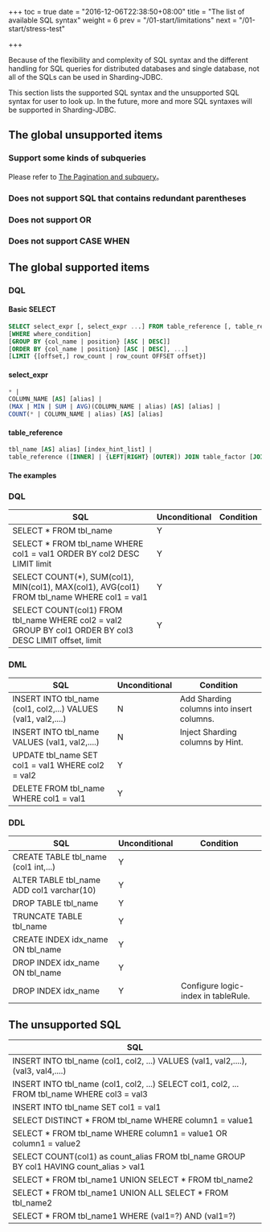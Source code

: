 +++
toc = true
date = "2016-12-06T22:38:50+08:00"
title = "The list of available SQL syntax"
weight = 6
prev = "/01-start/limitations"
next = "/01-start/stress-test"

+++

Because of the flexibility and complexity of SQL syntax and the different handling for SQL queries for distributed databases and single database, not all of the SQLs can be used in Sharding-JDBC.

This section lists the supported SQL syntax and the unsupported SQL syntax for user to look up. In the future, more and more SQL syntaxes will be supported in Sharding-JDBC.

## The global unsupported items

### Support some kinds of subqueries
Please refer to [The Pagination and subquery](/02-guide/subquery/)。

### Does not support SQL that contains redundant parentheses

### Does not support OR

### Does not support CASE WHEN

## The global supported items

### DQL

#### Basic SELECT

```sql
SELECT select_expr [, select_expr ...] FROM table_reference [, table_reference ...]
[WHERE where_condition] 
[GROUP BY {col_name | position} [ASC | DESC]] 
[ORDER BY {col_name | position} [ASC | DESC], ...] 
[LIMIT {[offset,] row_count | row_count OFFSET offset}]
```

#### select_expr

```sql
* | 
COLUMN_NAME [AS] [alias] | 
(MAX | MIN | SUM | AVG)(COLUMN_NAME | alias) [AS] [alias] | 
COUNT(* | COLUMN_NAME | alias) [AS] [alias]
```

#### table_reference

```sql
tbl_name [AS] alias] [index_hint_list] | 
table_reference ([INNER] | {LEFT|RIGHT} [OUTER]) JOIN table_factor [JOIN ON conditional_expr | USING (column_list)] | 
```

#### The examples

### DQL

| SQL                                                                                                     | Unconditional | Condition |
| ------------------------------------------------------------------------------------------------------- | --------- | ------- |
| SELECT * FROM tbl_name                                                                                  | Y        |         |
| SELECT * FROM tbl_name WHERE col1 = val1 ORDER BY col2 DESC LIMIT limit                                 | Y        |         |
| SELECT COUNT(*), SUM(col1), MIN(col1), MAX(col1), AVG(col1) FROM tbl_name WHERE col1 = val1             | Y        |         |
| SELECT COUNT(col1) FROM tbl_name WHERE col2 = val2 GROUP BY col1 ORDER BY col3 DESC LIMIT offset, limit | Y        |         |

### DML

| SQL                                                           | Unconditional | Condition            |
| ------------------------------------------------------------- | --------- | ------------------ |
| INSERT INTO tbl_name (col1, col2,...) VALUES (val1, val2,....)| N        |  Add Sharding columns into insert columns.  |
| INSERT INTO tbl_name VALUES (val1, val2,....)                 | N        | Inject Sharding columns by Hint.   |
| UPDATE tbl_name SET col1 = val1 WHERE col2 = val2             | Y        |                    |
| DELETE FROM tbl_name WHERE col1 = val1                        | Y       |                    |

### DDL

| SQL                                                           | Unconditional | Condition          |
| ------------------------------------------------------------- | --------- | ------------------ |
| CREATE TABLE tbl_name (col1 int,...)                          |Y        |                    |
| ALTER TABLE tbl_name ADD col1 varchar(10)                     | Y        |                    |
| DROP TABLE tbl_name                                           | Y        |                    |
| TRUNCATE TABLE tbl_name                                       | Y        |                    |
| CREATE INDEX idx_name ON tbl_name                             | Y        |                    |
| DROP INDEX idx_name ON tbl_name                               | Y        |                    |
| DROP INDEX idx_name                                           | Y        | Configure logic-index in tableRule.|

## The unsupported SQL

| SQL                                                                                           |
| --------------------------------------------------------------------------------------------- |
| INSERT INTO tbl_name (col1, col2, ...) VALUES (val1, val2,....), (val3, val4,....)            |
| INSERT INTO tbl_name (col1, col2, ...) SELECT col1, col2, ... FROM tbl_name WHERE col3 = val3 |
| INSERT INTO tbl_name SET col1 = val1                                                          |
| SELECT DISTINCT * FROM tbl_name WHERE column1 = value1                                        |
| SELECT * FROM tbl_name WHERE column1 = value1 OR column1 = value2                             |
| SELECT COUNT(col1) as count_alias FROM tbl_name GROUP BY col1 HAVING count_alias > val1       |
| SELECT * FROM tbl_name1 UNION SELECT * FROM tbl_name2                                         |
| SELECT * FROM tbl_name1 UNION ALL SELECT * FROM tbl_name2                                     |
| SELECT * FROM tbl_name1 WHERE (val1=?) AND (val1=?)                                           |
